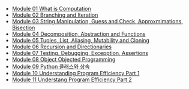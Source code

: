 * <a href="https://github.com/gikpreet/class-python_programming/blob/main/Module%2001%20What%20is%20Computation/Module%2001%20What%20is%20computation.adoc">Module 01 What is Computation</a>
* <a href="https://github.com/gikpreet/class-python_programming/blob/main/Module%2002%20Branching%20and%20Iteration/Module%2002%20Branching%20and%20Iteration.adoc">Module 02 Branching and Iteration</a>
* <a href="https://github.com/gikpreet/class-python_programming/blob/main/Module%2003%20String%20Manipulation%2C%20Guess%20and%20Check%2C%20Approximations%2C%20Bisection/Module%2003%20%EB%AC%B8%EC%9E%90%EC%97%B4%20%EC%A1%B0%EC%9E%91%2C%20%EC%B6%94%EC%B8%A1%20%EB%B0%8F%20%ED%99%95%EC%9D%B8%2C%20%EA%B7%BC%EC%82%AC%EC%B9%98%2C%20%EC%9D%B4%EB%93%B1%EB%B6%84.adoc">Module 03 String Manipulation, Guess and Check, Approxmimations, Bisection</a>
* <a href="https://github.com/gikpreet/class-python_programming/blob/main/Module%2004%20Decomposition%2C%20Abstraction%2C%20and%20Functions/Module%2004%20Decomposition%2C%20Abstraction%2C%20and%20Functions.adoc">Module 04 Decomposition, Abstraction and Functions</a>
* <a href="https://github.com/gikpreet/class-python_programming/blob/main/Module%2005%20Tuples%20Lists%20Aliasing%20Mutability%20and%20Cloning/Module05%20Tuples%20Lists%20Aliasing%20Mutability%20anc%20Cloning.adoc">Module 05 Tuples, List, Aliasing, Mutability and Cloning</a>
* <a href="https://github.com/gikpreet/class-python_programming/blob/main/Module%2006%20Recursion%20and%20Dictionaries/Module%2006%20Recursion%20and%20Dictionaries.adoc">Module 06 Recursion and Directionaries</a>
* <a href="https://github.com/gikpreet/class-python_programming/blob/main/Module%2007%20Testing%20Debugging%20Exceptions%20Assertions/Module%2007%20Testing%20Debugging%20Exceptions%20Assertions.adoc">Module 07 Testing, Debugging, Excepption, Assertions</a>
* <a href="https://github.com/gikpreet/class-python_programming/blob/main/Module%2008%20Object%20Oriented%20Programming/Module%2008%20Object%20Oriented%20Programming.adoc">Module 08 Object Objected Programming</a>
* <a href="https://github.com/gikpreet/class-python_programming/blob/main/Module%2009%20Python%20Classes%20and%20Inheritance/Module%2009%20Python%20Classes%20and%20Inheritance.adoc">Module 09 Python 클래스와 상속</a>
* <a href="https://github.com/gikpreet/class-python_programming/blob/main/Module%2010%20Understanding%20Program%20Efficiency%20Part%201/Module%2010%20Understanding%20Program%20Efficiency%20Part%201.adoc">Module 10 Understanding Program Efficiency Part 1</a>
* <a href="https://github.com/gikpreet/class-python_programming/blob/main/Module%2011%20Understanding%20Program%20Efficiency%20Part%202/Module%2011%20Understanding%20Program%20Efficiency%20Part%202.adoc">Module 11 Understang Program Efficiency Part 2</a>